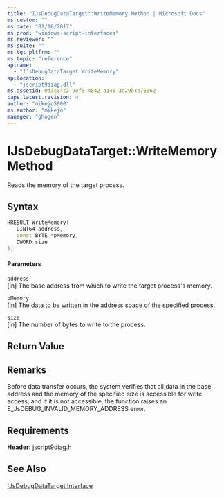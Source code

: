 ```yaml
---
title: "IJsDebugDataTarget::WriteMemory Method | Microsoft Docs"
ms.custom: ""
ms.date: "01/18/2017"
ms.prod: "windows-script-interfaces"
ms.reviewer: ""
ms.suite: ""
ms.tgt_pltfrm: ""
ms.topic: "reference"
apiname: 
  - "IJsDebugDataTarget.WriteMemory"
apilocation: 
  - "jscript9diag.dll"
ms.assetid: 0d3c04c3-9ef8-4842-a145-3d29bca75062
caps.latest.revision: 4
author: "mikejo5000"
ms.author: "mikejo"
manager: "ghogen"
---
```

# IJsDebugDataTarget::WriteMemory Method
Reads the memory of the target process.  
  
## Syntax  
  
```cpp
HRESULT WriteMemory(  
   UINT64 address,  
   const BYTE *pMemory,  
   DWORD size  
);  
```  
  
#### Parameters  
 `address`  
 [in] The base address from which to write the target process's memory.  
  
 `pMemory`  
 [in] The data to be written in the address space of the specified process.  
  
 `size`  
 [in] The number of bytes to write to the process.  
  
## Return Value  
  
## Remarks  
 Before data transfer occurs, the system verifies that all data in the base address and the memory of the specified size is accessible for write access, and if it is not accessible, the function raises an E_JsDEBUG_INVALID_MEMORY_ADDRESS error.  
  
## Requirements  
 **Header:** jscript9diag.h  
  
## See Also  
 [IJsDebugDataTarget Interface](../../winscript/reference/ijsdebugdatatarget-interface.md)